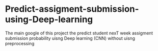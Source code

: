 # Predict-assigment-submission-using-Deep-learning
The main google of this project the predict student nexT week assigment submission probability uisng Deep learning (CNN) without uisng preprocessing 
